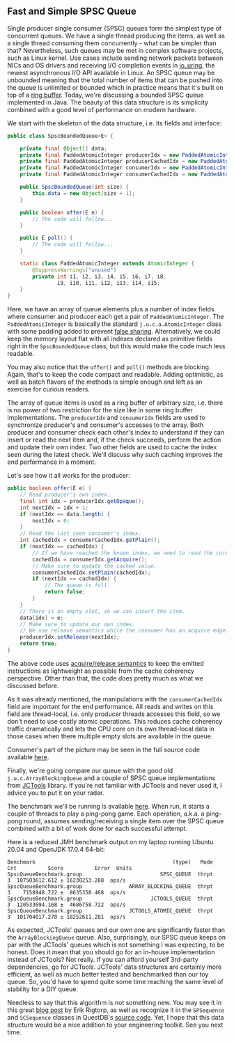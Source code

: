 ## Fast and Simple SPSC Queue

Single producer single consumer (SPSC) queues form the simplest type of concurrent queues. We have a single thread producing the items, as well as a single thread consuming them concurrently - what can be simpler than that? Nevertheless, such queues may be met in complex software projects, such as Linux kernel. Use cases include sending network packets between NICs and OS drivers and receiving I/O completion events in [io_uring](https://kernel.dk/io_uring.pdf), the newest asynchronous I/O API available in Linux. An SPSC queue may be unbounded meaning that the total number of items that can be pushed into the queue is unlimited or bounded which in practice means that it's built on top of a [ring buffer](https://en.wikipedia.org/wiki/Circular_buffer). Today, we're discussing a bounded SPSC queue implemented in Java. The beauty of this data structure is its simplicity combined with a good level of performance on modern hardware.

We start with the skeleton of the data structure, i.e. its fields and interface:
```java
public class SpscBoundedQueue<E> {

    private final Object[] data;
    private final PaddedAtomicInteger producerIdx = new PaddedAtomicInteger();
    private final PaddedAtomicInteger producerCachedIdx = new PaddedAtomicInteger();
    private final PaddedAtomicInteger consumerIdx = new PaddedAtomicInteger();
    private final PaddedAtomicInteger consumerCachedIdx = new PaddedAtomicInteger();

    public SpscBoundedQueue(int size) {
        this.data = new Object[size + 1];
    }

    public boolean offer(E e) {
        // The code will follow...
    }

    public E poll() {
        // The code will follow...
    }

    static class PaddedAtomicInteger extends AtomicInteger {
        @SuppressWarnings("unused")
        private int i1, i2, i3, i4, i5, i6, i7, i8,
                i9, i10, i11, i12, i13, i14, i15;
    }
}
```

Here, we have an array of queue elements plus a number of index fields where consumer and producer each get a pair of `PaddedAtomicInteger`. The `PaddedAtomicInteger` is basically the standard `j.u.c.a.AtomicInteger` class with some padding added to prevent [false sharing](https://en.wikipedia.org/wiki/False_sharing). Alternatively, we could keep the memory layout flat with all indexes declared as primitive fields right in the `SpscBoundedQueue` class, but this would make the code much less readable.

You may also notice that the `offer()` and `poll()` methods are blocking. Again, that's to keep the code compact and readable. Adding optimistic, as well as batch flavors of the methods is simple enough and left as an exercise for curious readers.

The array of queue items is used as a ring buffer of arbitrary size, i.e. there is no power of two restriction for the size like in some ring buffer implementations. The `producerIdx` and `consumerIdx` fields are used to synchronize producer's and consumer's accesses to the array. Both producer and consumer check each other's index to understand if they can insert or read the next item and, if the check succeeds, perform the action and update their own index. Two other fields are used to cache the index seen during the latest check. We'll discuss why such caching improves the end performance in a moment.

Let's see how it all works for the producer:
```java
public boolean offer(E e) {
    // Read producer's own index.
    final int idx = producerIdx.getOpaque();
    int nextIdx = idx + 1;
    if (nextIdx == data.length) {
        nextIdx = 0;
    }
    // Read the last seen consumer's index.
    int cachedIdx = consumerCachedIdx.getPlain();
    if (nextIdx == cachedIdx) {
        // If we have reached the known index, we need to read the current value.
        cachedIdx = consumerIdx.getAcquire();
        // Make sure to update the cached value.
        consumerCachedIdx.setPlain(cachedIdx);
        if (nextIdx == cachedIdx) {
            // The queue is full.
            return false;
        }
    }
    // There is an empty slot, so we can insert the item.
    data[idx] = e;
    // Make sure to update our own index.
    // We use release semantics while the consumer has an acquire edge.
    producerIdx.setRelease(nextIdx);
    return true;
}
```

The above code uses [acquire/release semantics](https://puzpuzpuz.dev/using-acquirerelease-semantics-in-java-atomics-for-fun-and-profit) to keep the emitted instructions as lightweight as possible from the cache coherency perspective. Other than that, the code does pretty much as what we discussed before.

As it was already mentioned, the manipulations with the `consumerCachedIdx` field are important for the end performance. All reads and writes on this field are thread-local, i.e. only producer threads accesses this field, so we don't need to use costly atomic operations. This reduces cache coherency traffic dramatically and lets the CPU core on its own thread-local data in those cases when there multiple empty slots are available in the queue.

Consumer's part of the picture may be seen in the full source code available [here](https://github.com/puzpuzpuz/java-concurrency-samples/blob/6eb2c14e5cc7476a268606c94abb722c2e6f1e81/src/main/java/io/puzpuzpuz/queue/SpscBoundedQueue.java).

Finally, we're going compare our queue with the good old `j.u.c.ArrayBlockingQueue` and a couple of SPSC queue implementations from [JCTools](https://github.com/JCTools/JCTools) library. If you're not familiar with JCTools and never used it, I advice you to put it on your radar.

The benchmark we'll be running is available [here](https://github.com/puzpuzpuz/java-concurrency-samples/blob/6eb2c14e5cc7476a268606c94abb722c2e6f1e81/src/test/java/io/puzpuzpuz/queue/SpscQueueBenchmark.java). When run, it starts a couple of threads to play a ping-pong game. Each operation, a.k.a. a ping-pong round, assumes sending/receiving a single item over the SPSC queue combined with a bit of work done for each successful attempt.

Here is a reduced JMH benchmark output on my laptop running Ubuntu 20.04 and OpenJDK 17.0.4 64-bit:
```
Benchmark                                            (type)   Mode  Cnt          Score          Error  Units
SpscQueueBenchmark.group                         SPSC_QUEUE  thrpt    3  107503612.612 ± 16230253.288  ops/s
SpscQueueBenchmark.group               ARRAY_BLOCKING_QUEUE  thrpt    3    7158948.722 ±  8635350.468  ops/s
SpscQueueBenchmark.group                      JCTOOLS_QUEUE  thrpt    3  120533694.168 ±  4686758.722  ops/s
SpscQueueBenchmark.group               JCTOOLS_ATOMIC_QUEUE  thrpt    3  101704017.278 ± 18252611.281  ops/s
```

As expected, JCTools' queues and our own one are significantly faster than the `ArrayBlockingQueue` queue. Also, surprisingly, our SPSC queue keeps on par with the JCTools' queues which is not something I was expecting, to be honest. Does it mean that you should go for an in-house implementation instead of JCTools? Not really. If you can afford yourself 3rd-party dependencies, go for JCTools. JCTools' data structures are certainly more efficient, as well as much better tested and benchmarked than our toy queue. So, you'd have to spend quite some time reaching the same level of stability for a DIY queue.

Needless to say that this algorithm is not something new. You may see it in this great [blog post](https://rigtorp.se/ringbuffer/) by Erik Rigtorp, as well as recognize it in the `SPSequence` and `SCSequence` classes in QuestDB's [source code](https://github.com/questdb/questdb). Yet, I hope that this data structure would be a nice addition to your engineering toolkit. See you next time.